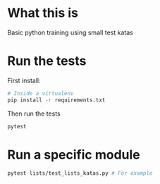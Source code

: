 # What this is

Basic python training using small test katas

# Run the tests

First install:

```bash
# Inside a virtualenv
pip install -r requirements.txt
```

Then run the tests

```bash
pytest
```

# Run a specific module

```bash
pytest lists/test_lists_katas.py # For example
```